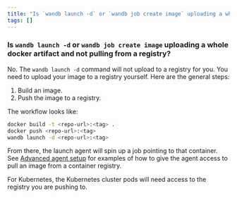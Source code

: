 ```yaml
---
title: "Is `wandb launch -d` or `wandb job create image` uploading a whole docker artifact and not pulling from a registry?"
tags: []
---
```


### Is `wandb launch -d` or `wandb job create image` uploading a whole docker artifact and not pulling from a registry? 
No. The  `wandb launch -d` command will not upload to a registry for you. You need to upload your image to a registry yourself. Here are the general steps:

1. Build an image. 
2. Push the image to a registry.

The workflow looks like:

```bash
docker build -t <repo-url>:<tag> .
docker push <repo-url>:<tag>
wandb launch -d <repo-url>:<tag>
```

From there, the launch agent will spin up a job pointing to that container.  See [Advanced agent setup](./setup-agent-advanced.md#agent-configuration) for examples of how to give the agent access to pull an image from a container registry.

For Kubernetes, the Kubernetes cluster pods will need access to the registry you are pushing to.
